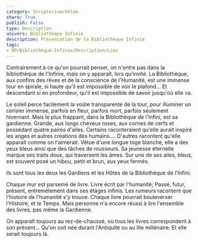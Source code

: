 ```yaml
---
category: Scriptorium/Vélum
share: True
publish: False
type: Description
univers: Bibliothèque Infinie
description: Présentation de la Bibliothèque Infinie
tags: 
- RP/Bibliothèque-Infinie/Description/Lieu
---
```

Contrairement à ce qu'on pourrait penser, on n'entre pas dans la bibliothèque de l'Infinie, mais on y apparaît, lors qu’invité.
La Bibliothèque, aux confins des rêves et de la conscience de l'Humanité, est une immense tour en spirale, si haute qu'il est impossible de voir le plafond... Et descendant si en profondeur, qu'il est impossible de savoir jusqu'où elle va.

Le soleil perce facilement la voûte transparente de la tour, pour illuminer un cerisier immense, parfois en fleur, parfois mort, parfois seulement hivernant.
Mais le plus frappant, dans la Bibliothèque de l'Infini, est sa gardienne. Grande, aux longs cheveux roses, aux cornes de cerfs et possédant quatre paires d'ailes. Certains raconteraient qu'elle aurait inspiré les anges et autres créations des humains.... D'autres racontent qu'elle apparaît comme on l'aimerait.
Vêtue d'une longue toge blanche, elle a des yeux bleus ainsi que des tâches de rousseurs. Sa jeunesse éternelle marque ses traits doux, qui traversent les âmes. Sur une de ses ailes, bleus, est souvent posé un hibou, petit et brun, aux yeux fermés.

ils sont tous les deux les Gardiens et les Hôtes de la Bibliothèque de l'Infini.

Chaque mur est parsemé de livre. Livre écrit par l'humanité; Passé, futur, présent, entremêlement dans ses étages infinis.
Les rumeurs racontent que l'histoire de l'humanité s'y trouve. Chaque livre pourrait bouleverser l'Histoire, et le Temps. Mais personne n'a encore réussi à lire l'ensemble des livres, pas même la Gardienne.

On apparaît toujours au rez-de-chaussé, où tous les livres correspondent à son présent... Qu'on soit née durant l'Antiquité ou au IIIe millénaire.
Et elle serait toujours là.